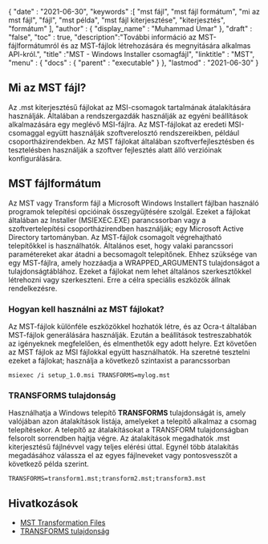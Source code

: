 {
  "date" : "2021-06-30",
  "keywords" :[ "mst fájl", "mst fájl formátum", "mi az mst fájl", "fájl", "mst példa", "mst fájl kiterjesztése", "kiterjesztés", "formátum" ],
  "author" : {
    "display_name" : "Muhammad Umar"
},
  "draft" : "false",
  "toc" : true,
  "description":"További információ az MST-fájlformátumról és az MST-fájlok létrehozására és megnyitására alkalmas API-król.",
  "title" :"MST - Windows Installer csomagfájl",
  "linktitle" : "MST",
  "menu" : {
    "docs" : {
      "parent" : "executable"
}
},
  "lastmod" : "2021-06-30"
}

## Mi az MST fájl?
Az .mst kiterjesztésű fájlokat az MSI-csomagok tartalmának átalakítására használják. Általában a rendszergazdák használják az egyéni beállítások alkalmazására egy meglévő MSI-fájlra. Az MST-fájlokat az eredeti MSI-csomaggal együtt használják szoftverelosztó rendszereikben, például csoportházirendekben. Az MST fájlokat általában szoftverfejlesztésben és tesztelésben használják a szoftver fejlesztés alatt álló verzióinak konfigurálására.

## MST fájlformátum
Az MST vagy Transform fájl a Microsoft Windows Installert fájlban használó programok telepítési opcióinak összegyűjtésére szolgál. Ezeket a fájlokat általában az Installer (MSIEXEC.EXE) parancssorban vagy a szoftvertelepítési csoportházirendben használják; egy Microsoft Active Directory tartományban. Az MST-fájlok csomagolt végrehajtható telepítőkkel is használhatók. Általános eset, hogy valaki parancssori paramétereket akar átadni a becsomagolt telepítőnek. Ehhez szüksége van egy MST-fájlra, amely hozzáadja a WRAPPED_ARGUMENTS tulajdonságot a tulajdonságtáblához. Ezeket a fájlokat nem lehet általános szerkesztőkkel létrehozni vagy szerkeszteni. Erre a célra speciális eszközök állnak rendelkezésre.

### Hogyan kell használni az MST fájlokat?
Az MST-fájlok különféle eszközökkel hozhatók létre, és az Ocra-t általában MST-fájlok generálására használják. Ezután a beállítások testreszabhatók az igényeknek megfelelően, és elmenthetők egy adott helyre. Ezt követően az MST fájlok az MSI fájlokkal együtt használhatók. Ha szeretné tesztelni ezeket a fájlokat; használja a következő szintaxist a parancssorban

```
msiexec /i setup_1.0.msi TRANSFORMS=mylog.mst
```
### TRANSFORMS tulajdonság

Használhatja a Windows telepítő **TRANSFORMS** tulajdonságát is, amely valójában azon átalakítások listája, amelyeket a telepítő alkalmaz a csomag telepítésekor. A telepítő az átalakításokat a TRANSFORM tulajdonságban felsorolt sorrendben hajtja végre. Az átalakítások megadhatók .mst kiterjesztésű fájlnévvel vagy teljes elérési úttal. Egynél több átalakítás megadásához válassza el az egyes fájlneveket vagy pontosvesszőt a következő példa szerint.

```
TRANSFORMS=transform1.mst;transform2.mst;transform3.mst
```

## Hivatkozások

* [MST Transformation Files](https://www.exemsi.com/documentation/mst-transformation-files/)
* [TRANSFORMS tulajdonság](https://learn.microsoft.com/en-us/windows/win32/msi/transforms)



